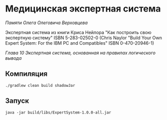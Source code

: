 # Медицинская экспертная система

*Памяти Олега Олеговича Верховцева*

Экспертная система из книги Криса Нейлора "Как построить свою экспертную систему" ISBN 5-283-02502-0
(Chris Naylor "Build Your Own Expert System: For the IBM PC and Compatibles" ISBN 0-470-20946-1)

*Глава 10 Экспертная система, основанная на правилах логического вывода*

## Компиляция

    ./gradlew clean build shadowJar

## Запуск

    java -jar build/libs/ExpertSystem-1.0.0-all.jar
